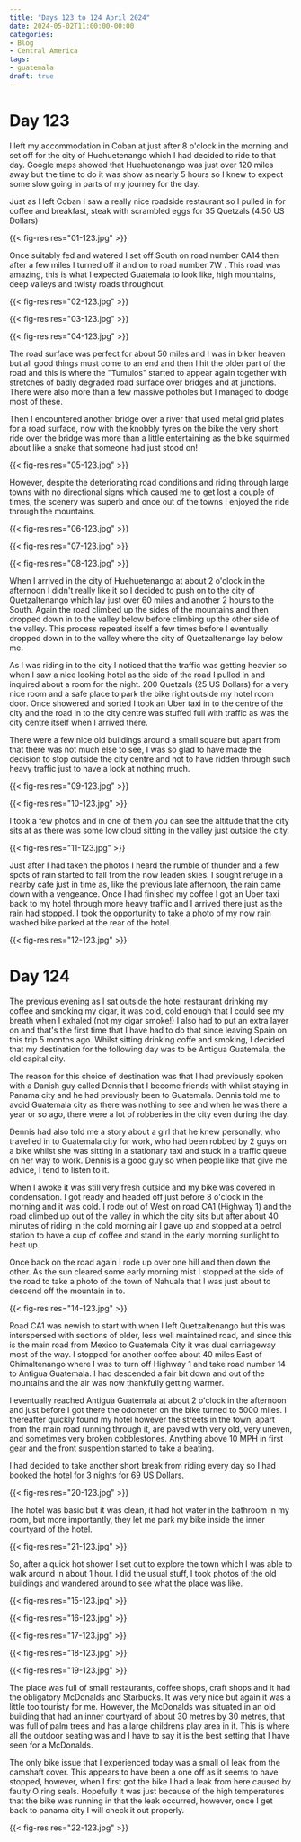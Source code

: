 ```yaml
---
title: "Days 123 to 124 April 2024"
date: 2024-05-02T11:00:00-00:00
categories:
- Blog
- Central America
tags:
- guatemala
draft: true
---
```


# Day 123

I left my accommodation in Coban at just after 8 o'clock in the morning and set off for the city of Huehuetenango which I had decided to ride to that day. Google maps showed that Huehuetenango was just over 120 miles away but the time to do it was show as nearly 5 hours so I knew to expect some slow going in parts of my journey for the day.

Just as I left Coban I saw a really nice roadside restaurant so I pulled in for coffee and breakfast, steak with scrambled eggs for 35 Quetzals (4.50 US Dollars)

{{< fig-res res="01-123.jpg" >}}

<!--more-->

Once suitably fed and watered I set off South on road number CA14 then after a few miles I turned off it and on to road number 7W . This road was amazing, this is what I expected Guatemala to look like, high mountains, deep valleys and twisty roads throughout. 

{{< fig-res res="02-123.jpg" >}}

{{< fig-res res="03-123.jpg" >}}

{{< fig-res res="04-123.jpg" >}}

The road surface was perfect for about 50 miles and I was in biker heaven but all good things must come to an end and then I hit the older part of the road and this is where the "Tumulos" started to appear again together with stretches of badly degraded road surface over bridges and at junctions. There were also more than a few massive potholes but I managed to dodge most of these.

Then I encountered another bridge over a river that used metal grid plates for a road surface, now with the knobbly tyres on the bike the very short ride over the bridge was more than a little entertaining as the bike squirmed about like a snake that someone had just stood on!

{{< fig-res res="05-123.jpg" >}}

However, despite the deteriorating road conditions and riding through large towns with no directional signs which caused me to get lost a couple of times, the scenery was superb and once out of the towns I enjoyed the ride through the mountains.

{{< fig-res res="06-123.jpg" >}}

{{< fig-res res="07-123.jpg" >}}

{{< fig-res res="08-123.jpg" >}}

When I arrived in the city of Huehuetenango at about 2 o'clock in the afternoon I didn't really like it so I decided to push on to the city of Quetzaltenango which lay just over 60 miles and another 2 hours to the South. Again the road climbed up the sides of the mountains and then dropped down in to the valley below before climbing up the other side of the valley. This process repeated itself a few times before I eventually dropped down in to the valley where the city of Quetzaltenango lay below me. 

As I was riding in to the city I noticed that the traffic was getting heavier so when I saw a nice looking hotel as the side of the road I pulled in and inquired about a room for the night. 200 Quetzals (25 US Dollars) for a very nice room and a safe place to park the bike right outside my hotel room door. Once showered and sorted I took an Uber taxi in to the centre of the city and the road in to the city centre was stuffed full with traffic as was the city centre itself when I arrived there.

There were a few nice old buildings around a small square but apart from that there was not much else to see, I was so glad to have made the decision to stop outside the city centre and not to have ridden through such heavy traffic just to have a look at nothing much.

{{< fig-res res="09-123.jpg" >}}

{{< fig-res res="10-123.jpg" >}}

I took a few photos and in one of them you can see the altitude that the city sits at as there was some low cloud sitting in the valley just outside the city.

{{< fig-res res="11-123.jpg" >}}

Just after I had taken the photos I heard the rumble of thunder and a few spots of rain started to fall from the now leaden skies. I sought refuge in a nearby cafe just in time as, like the previous late afternoon, the rain came down with a vengeance. Once I had finished my coffee I got an Uber taxi back to my hotel through more heavy traffic and I arrived there just as the rain had stopped. I took the opportunity to take a photo of my now rain washed bike parked at the rear of the hotel.

{{< fig-res res="12-123.jpg" >}}

# Day 124

The previous evening as I sat outside the hotel restaurant drinking my coffee and smoking my cigar, it was cold, cold enough that I could see my breath when I exhaled (not my cigar smoke!) I also had to put an extra layer on and that's the first time that I have had to do that since leaving Spain on this trip 5 months ago. Whilst sitting drinking coffe and smoking, I decided that my destination for the following day was to be Antigua Guatemala, the old capital city.

The reason for this choice of destination was that I had previously spoken with a Danish guy called Dennis that I become friends with whilst staying in Panama city and he had previously been to Guatemala. Dennis told me to avoid Guatemala city as there was nothing to see and when he was there a year or so ago, there were a lot of robberies in the city even during the day. 

Dennis had also told me a story about a girl that he knew personally, who travelled in to Guatemala city for work, who had been robbed by 2 guys on a bike whilst she was sitting in a stationary taxi and stuck in a traffic queue on her way to work. Dennis is a good guy so when people like that give me advice, I tend to listen to it.

When I awoke it was still very fresh outside and my bike was covered in condensation. I got ready and headed off just before 8 o'clock in the morning and it was cold. I rode out of  West on road CA1 (Highway 1) and the road climbed up out of the valley in which the city sits but after about 40 minutes of riding in the cold morning air I gave up and stopped at a petrol station to have a cup of coffee and stand in the early morning sunlight to heat up.

Once back on the road again I rode up over one hill and then down the other. As the sun cleared some early morning mist I stopped at the side of the road to take a photo of the town of Nahuala that I was just about to descend off the mountain in to. 

{{< fig-res res="14-123.jpg" >}}

Road CA1 was newish to start with when I left Quetzaltenango but this was interspersed with sections of older, less well maintained road, and since this is the main road from Mexico to Guatemala City it was dual carriageway most of the way. I stopped for another coffee about 40 miles East of Chimaltenango where I was to turn off Highway 1 and take road number 14 to Antigua Guatemala. I had descended a fair bit down and out of the mountains and the air was now thankfully getting warmer.

I eventually reached Antigua Guatemala at about 2 o'clock in the afternoon and just before I got there the odometer on the bike turned to 5000 miles. I thereafter quickly found my hotel however the streets in the town, apart from the main road running through it, are paved with very old, very uneven, and sometimes very broken cobblestones. Anything above 10 MPH in first gear and the front suspention started to take a beating. 

I had decided to take another short break from riding every day so I had booked the hotel for 3 nights for 69 US Dollars. 

{{< fig-res res="20-123.jpg" >}}

The hotel was basic but it was clean, it had hot water in the bathroom in my room, but more importantly, they let me park my bike inside the inner courtyard of the hotel.

{{< fig-res res="21-123.jpg" >}}

So, after a quick hot shower I set out to explore the town which I was able to walk around in about 1 hour. I did the usual stuff, I took photos of the old buildings and wandered around to see what the place was like.


{{< fig-res res="15-123.jpg" >}}


{{< fig-res res="16-123.jpg" >}}


{{< fig-res res="17-123.jpg" >}}


{{< fig-res res="18-123.jpg" >}}


{{< fig-res res="19-123.jpg" >}}

The place was full of small restaurants, coffee shops, craft shops and it had the obligatory McDonalds and Starbucks. It was very nice but again it was a little too touristy for me. However, the McDonalds was situated in an old building that had an inner courtyard of about 30 metres by 30 metres, that was full of palm trees and has a large childrens play area in it. This is where all the outdoor seating was and I have to say it is the best setting that I have seen for a McDonalds.

The only bike issue that I experienced today was a small oil leak from the camshaft cover. This appears to have been a one off as it seems to have stopped, however, when I first got the bike I had a leak from here caused by faulty O ring seals. Hopefully it was just because of the high temperatures that the bike was running in that the leak occurred, however, once I get back to panama city I will check it out properly.

{{< fig-res res="22-123.jpg" >}}